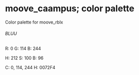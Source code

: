 # moove_caampus; color palette
Color palette for moove_rblx

###### BLUU
R: 0
G: 114
B: 244

H: 212
S: 100
B: 96

C: 0, 114, 244
H: 0072F4
